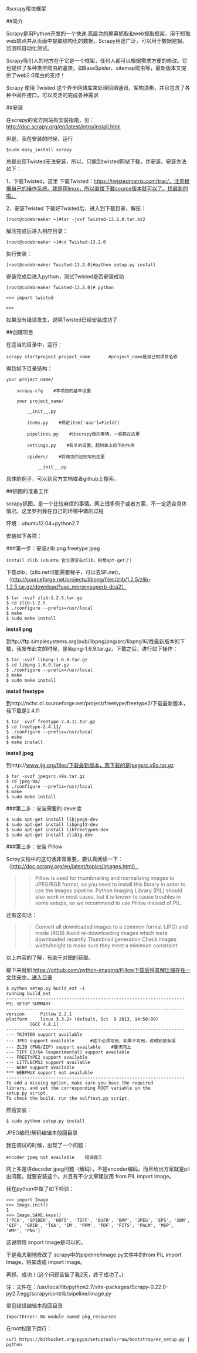 #scrapy爬虫框架

##简介

Scrapy是用Python开发的一个快速,高层次的屏幕抓取和web抓取框架，用于抓取web站点并从页面中提取结构化的数据。Scrapy用途广泛，可以用于数据挖掘、监测和自动化测试。    

Scrapy吸引人的地方在于它是一个框架，任何人都可以根据需求方便的修改。它也提供了多种类型爬虫的基类，如BaseSpider、sitemap爬虫等，最新版本又提供了web2.0爬虫的支持！    

Scrapy 使用 Twisted 这个异步网络库来处理网络通讯，架构清晰，并且包含了各种中间件接口，可以灵活的完成各种需求

##安装

在scrapy的官方网站有安装指南，见：http://doc.scrapy.org/en/latest/intro/install.html

但是，我在安装的时候，运行

    $sudo easy_install scrapy

总是出现Twisted无法安装，所以，只能到twisted网站下载，并安装。安装方法如下：

1、下载Twisted，这里 下载Twisted：https://twistedmatrix.com/trac/，注意根据自己的操作系统。我是用linux，所以直接下载source版本就可以了。找最新的啦。

2、安装Twisted 下载好Twisted后，进入到下载目录，解压：

    [root@codebreaker ~]#tar -jvxf Twisted-13.2.0.tar.bz2

解压完成后进入相应目录：

    [root@codebreaker ~]#cd Twisted-13.2.0

执行安装：

    [root@codebreaker Twisted-13.2.0]#python setup.py install

安装完成后进入python，测试Twisted是否安装成功

    [root@codebreaker Twisted-13.2.0]# python

    >>> import twisted

    >>>

如果没有错误发生，说明Twisted已经安装成功了

##创建项目

在适当的目录中，运行：

    scrapy startproject project_name       #project_name是自己的项目名称

得到如下目录结构：

    your project_name/

        scrapy.cfg    #本项目的基本设置

        your project_name/

            __init__.py

            items.py    #规定item['aaa']=Field()

            pipelines.py    #让scrapy做的事情，一般都在这里

            settings.py    #有关的设置，起到承上启下的作用

            spiders/    #将爬虫的法则写到这里

                __init__.py

具体的例子，可以到官方文档或者github上搜索。

##抓图的准备工作

scrapy抓图，是一个比较麻烦的事情。网上很多例子或者方案，不一定适合具体情况。这里罗列我在自己的环境中做的过程

环境：ubuntu12.04+python2.7

安装如下各项：

###第一步：安装zlib png freetype   jpeg

    install zlib (ubuntu 官方源没有zlib，别想apt-get了)

下载zlib，(zlib.net可能需要梯子，可以去SF.net)，（http://sourceforge.net/projects/libpng/files/zlib/1.2.5/zlib-1.2.5.tar.gz/download?use_mirror=superb-dca2）

    $ tar -xvzf zlib-1.2.5.tar.gz
    $ cd zlib-1.2.5
    $ ./configure --prefix=/usr/local
    $ make
    $ sudo make install

**install png**

到ftp://ftp.simplesystems.org/pub/libpng/png/src/libpng16/找最新版本的下载，我发布此文的时候，是libpng-1.6.9.tar.gz，下载之后，进行如下操作：   

    $ tar -xvzf libpng-1.6.9.tar.gz
    $ cd libpng-1.6.9.tar.gz
    $ ./configure --prefix=/usr/local
    $ make
    $ sudo make install

**install freetype**

到http://nchc.dl.sourceforge.net/project/freetype/freetype2/下载最新版本，我下载是2.4.11

    $ tar -xvzf freetype-2.4.11.tar.gz
    $ cd freetype-2.4.11/
    $ ./configure --prefix=/usr/local
    $ make
    $ make install 

**install jpeg**

到http://www.ijg.org/files/下载最新版本，我下载的是jpegsrc.v9a.tar.gz

    $ tar -xvzf jpegsrc.v9a.tar.gz
    $ cd jpeg-9a/
    $ ./configure --prefix=/usr/local
    $ make
    $ sudo make install
 

###第二步：安装需要的 devel库

    $ sudo apt-get install libjpeg8-dev
    $ sudo apt-get install libpng12-dev
    $ sudo apt-get install libfreetype6-dev
    $ sudo apt-get install zlib1g-dev

###第三步：安装 Pillow

Scrpy文档中的这句话非常重要，要认真阅读一下：（http://doc.scrapy.org/en/latest/topics/images.html）

>>Pillow is used for thumbnailing and normalizing images to JPEG/RGB format, so you need to install this library in order to use the images pipeline. Python Imaging Library (PIL) should also work in most cases, but it is known to cause troubles in some setups, so we recommend to use Pillow instead of PIL.

还有这句话：

>>Convert all downloaded images to a common format (JPG) and mode (RGB)
>>Avoid re-downloading images which were downloaded recently
>>Thumbnail generation
>>Check images width/height to make sure they meet a minimum constraint

以上内容的了解，有助于对图的获取。

接下来就到 https://github.com/python-imaging/Pillow下载后将其解压缩在任一文件夹中，进入目录

    $ python setup.py build_ext -i
    running build_ext
    --------------------------------------------------------------------
    PIL SETUP SUMMARY
    --------------------------------------------------------------------
    version      Pillow 2.2.1
    platform     linux 3.3.2+ (default, Oct  9 2013, 14:50:09)
             [GCC 4.8.1]
    --------------------------------------------------------------------
    --- TKINTER support available
    --- JPEG support available      #这个必须可用，如果不可用，说明安装有误
    --- ZLIB (PNG/ZIP) support available    #要求同上
    --- TIFF G3/G4 (experimental) support available
    --- FREETYPE2 support available
    --- LITTLECMS2 support available
    --- WEBP support available
    *** WEBPMUX support not available
    --------------------------------------------------------------------
    To add a missing option, make sure you have the required
    library, and set the corresponding ROOT variable in the
    setup.py script.
    To check the build, run the selftest.py script.

然后安装：
    
    $ sudo python setup.py install

JPEG编码/解码编辑本段回目录

我在调试的时候，出现了一个问题：

    encoder jpeg not available    错误提示

网上多是讲decoder jpeg问题（解码），不是encoder编码。而且给出方案就是pil出问题，就要安装这个。并且有不少文章建议用 from PIL import Image。

我在python中做了如下检验：

    >>> import Image
    >>> Image.init()
    1
    >>> Image.SAVE.keys()
    ['PCX', 'SPIDER', 'HDF5', 'TIFF', 'BUFR', 'BMP', 'JPEG', 'EPS', 'XBM', 'GIF', 'GRIB', 'TGA', 'IM', 'PPM', 'PDF', 'FITS', 'PALM', 'MSP', 'WMF', 'PNG']

这说明用 import Image是可以的。

于是我大胆地修改了 scrapy中的pipeline/image.py文件中的from PIL import Image，将其改成 import Image。

再抓，成功！(这个问题苦恼了我2天，终于成功了。)

注：文件在：/usr/local/lib/python2.7/site-packages/Scrapy-0.22.0-py2.7.egg/scrapy/contrib/pipeline/image.py

常见错误编辑本段回目录

    ImportError: No module named pkg_resources

在root权限下运行：

    curl https://bitbucket.org/pypa/setuptools/raw/bootstrap/ez_setup.py | python

